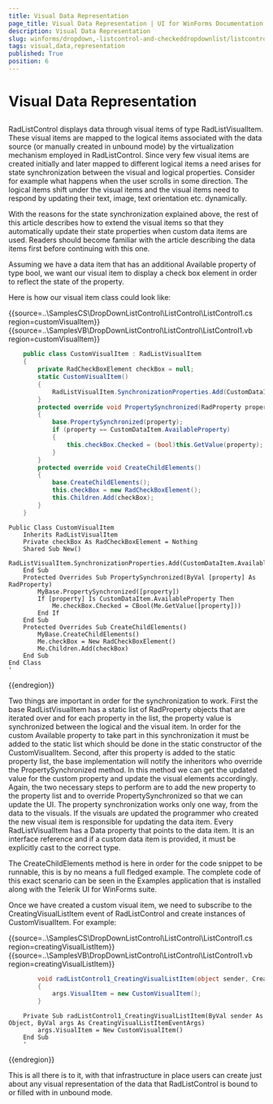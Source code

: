 ```yaml
---
title: Visual Data Representation
page_title: Visual Data Representation | UI for WinForms Documentation
description: Visual Data Representation
slug: winforms/dropdown,-listcontrol-and-checkeddropdownlist/listcontrol/visual-data-representation
tags: visual,data,representation
published: True
position: 6
---
```


# Visual Data Representation
 
## 

RadListControl displays data through visual items of type RadListVisualItem. These visual items are mapped to the logical items associated with the data source (or manually created in unbound mode) by the virtualization mechanism employed in RadListControl. Since very few visual items are created initially and later mapped to different logical items a need arises for state synchronization between the visual and logical properties. Consider for example what happens when the user scrolls in some direction. The logical items shift under the visual items and the visual items need to respond by updating their text, image, text orientation etc. dynamically.
        

With the reasons for the state synchronization explained above, the rest of this article describes how to extend the visual items so that they automatically update their state properties when custom data items are used. Readers should become familiar with the article describing the data items first before continuing with this one.
        

Assuming we have a data item that has an additional Available property of type bool, we want our visual item to display a check box element in order to reflect the state of the property.

Here is how our visual item class could look like: 

{{source=..\SamplesCS\DropDownListControl\ListControl\ListControl1.cs region=customVisualItem}} 
{{source=..\SamplesVB\DropDownListControl\ListControl\ListControl1.vb region=customVisualItem}} 

````C#
    public class CustomVisualItem : RadListVisualItem
    {
        private RadCheckBoxElement checkBox = null;
        static CustomVisualItem()
        {
            RadListVisualItem.SynchronizationProperties.Add(CustomDataItem.AvailableProperty);
        }
        protected override void PropertySynchronized(RadProperty property)
        {
            base.PropertySynchronized(property);
            if (property == CustomDataItem.AvailableProperty)
            {
                this.checkBox.Checked = (bool)this.GetValue(property);
            }
        }
        protected override void CreateChildElements()
        {
            base.CreateChildElements();
            this.checkBox = new RadCheckBoxElement();
            this.Children.Add(checkBox);
        }
    }
````
````VB.NET
Public Class CustomVisualItem
    Inherits RadListVisualItem
    Private checkBox As RadCheckBoxElement = Nothing
    Shared Sub New()
        RadListVisualItem.SynchronizationProperties.Add(CustomDataItem.AvailableProperty)
    End Sub
    Protected Overrides Sub PropertySynchronized(ByVal [property] As RadProperty)
        MyBase.PropertySynchronized([property])
        If [property] Is CustomDataItem.AvailableProperty Then
            Me.checkBox.Checked = CBool(Me.GetValue([property]))
        End If
    End Sub
    Protected Overrides Sub CreateChildElements()
        MyBase.CreateChildElements()
        Me.checkBox = New RadCheckBoxElement()
        Me.Children.Add(checkBox)
    End Sub
End Class
'
````

{{endregion}} 
 
Two things are important in order for the synchronization to work. First the base RadListVisualItem has a static list of RadProperty objects that are iterated over and for each property in the list, the property value is synchronized between the logical and the visual item. In order for the custom Available property to take part in this synchronization it must be added to the static list which should be done in the static constructor of the CustomVisualItem. Second, after this property is added to the static property list, the base implementation will notify the inheritors who override the PropertySynchronized method. In this method we can get the updated value for the custom property and update the visual elements accordingly. Again, the two necessary steps to perform are to add the new property to the property list and to override PropertySynchronized so that we can update the UI. The property synchronization works only one way, from the data to the visuals. If the visuals are updated the programmer who created the new visual item is responsible for updating the data item. Every RadListVisualItem has a Data property that points to the data item. It is an interface reference and if a custom data item is provided, it must be explicitly cast to the correct type.
        

The CreateChildElements method is here in order for the code snippet to be runnable, this is by no means a full fledged example. The complete code of this exact scenario can be seen in the Examples application that is installed along with the Telerik UI for WinForms suite.
         
Once we have created a custom visual item, we need to subscribe to the CreatingVisualListItem event of RadListControl and create instances of CustomVisualItem. For example: 

{{source=..\SamplesCS\DropDownListControl\ListControl\ListControl1.cs region=creatingVisualListItem}} 
{{source=..\SamplesVB\DropDownListControl\ListControl\ListControl1.vb region=creatingVisualListItem}} 

````C#
        void radListControl1_CreatingVisualListItem(object sender, CreatingVisualListItemEventArgs args)
        {
            args.VisualItem = new CustomVisualItem();
        }
````
````VB.NET
    Private Sub radListControl1_CreatingVisualListItem(ByVal sender As Object, ByVal args As CreatingVisualListItemEventArgs)
        args.VisualItem = New CustomVisualItem()
    End Sub
    '
````

{{endregion}}  

This is all there is to it, with that infrastructure in place users can create just about any visual representation of the data that RadListControl is bound to or filled with in unbound mode. 
